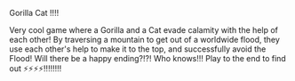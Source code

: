 Gorilla Cat !!!!

Very cool game where a Gorilla and a Cat evade calamity with the help of each other! By traversing a mountain to get out of a worldwide flood, they use each other's help to make it to the top, and successfully avoid the Flood! Will there be a happy ending?!?! Who knows!!! Play to the end to find out ⚡⚡⚡⚡‼️‼️‼️‼️
